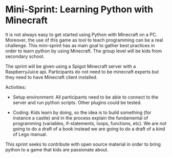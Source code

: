 # Mini-Sprint: Learning Python with Minecraft

It is not always easy to get started using Python with Minecraft on a PC. Moreover, the use of this game as tool to teach programming can be a real challenge. This mini-sprint has as main goal to gather best practices in order to learn python by using Minecraft. The group level will be kids from secondary school.

The sprint will be given using a Spigot Minecraft server with a RaspberryJuice api. Participants do not need to be minecraft experts but they need to have Minecraft client installed.

Activities:

 * Setup environment: All participants need to be able to connect to the server and run python scripts. Other plugins could be tested.

 * Coding: Kids learn by doing, so the idea is to build something (for instance a castle) and in the process explain the fundamental of programming (variables, if-statements, loops, functions, etc). We are not going to do a draft of a book instead we are going to do a draft of a kind of Lego manual.

  This sprint seeks to contribute with open source material in order to bring python to a game that kids are passionate about.
